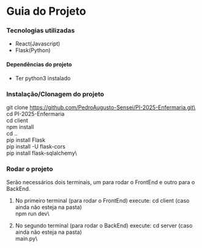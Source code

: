 # Guia do Projeto

### Tecnologias utilizadas
- React(Javascript)
- Flask(Python)

#### Dependências do projeto
- Ter python3 instalado

### Instalação/Clonagem do projeto
git clone https://github.com/PedroAugusto-Sensei/PI-2025-Enfermaria.git\
cd PI-2025-Enfermaria\
cd client\
npm install\
cd ..\
pip install Flask\
pip install -U flask-cors\
pip install flask-sqlalchemy\

### Rodar o projeto
Serão necessários dois terminais, um para rodar o FrontEnd e outro para o BackEnd.
1. No primeiro terminal (para rodar o FrontEnd) execute:
   cd client (caso ainda não esteja na pasta)\
   npm run dev\

2. No segundo terminal (para rodar o BackEnd) execute:
   cd server (caso ainda não esteja na pasta)\
   main.py\
